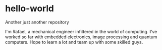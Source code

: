 # hello-world
Another just another repository

I'm Rafael, a mechanical engineer infiltered in the world of computing.
I've worked so far with embedded electronics, image processing and quantum computers. Hope to 
learn a lot and team up with some skilled guys.
